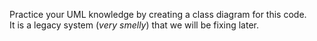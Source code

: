 Practice your UML knowledge by creating a class diagram for this code.
<br>
It is a legacy system (<i>very smelly</i>) that we will be fixing later.
